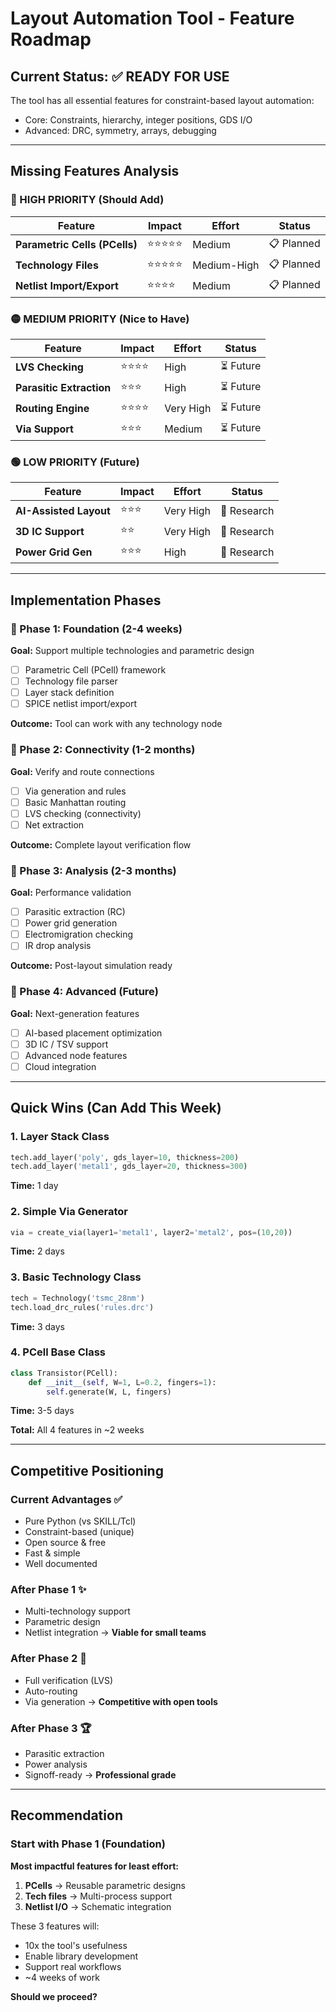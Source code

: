 # Layout Automation Tool - Feature Roadmap

## Current Status: ✅ READY FOR USE

The tool has all essential features for constraint-based layout automation:
- Core: Constraints, hierarchy, integer positions, GDS I/O
- Advanced: DRC, symmetry, arrays, debugging

---

## Missing Features Analysis

### 🔴 HIGH PRIORITY (Should Add)

| Feature | Impact | Effort | Status |
|---------|--------|--------|--------|
| **Parametric Cells (PCells)** | ⭐⭐⭐⭐⭐ | Medium | 📋 Planned |
| **Technology Files** | ⭐⭐⭐⭐⭐ | Medium-High | 📋 Planned |
| **Netlist Import/Export** | ⭐⭐⭐⭐ | Medium | 📋 Planned |

### 🟡 MEDIUM PRIORITY (Nice to Have)

| Feature | Impact | Effort | Status |
|---------|--------|--------|--------|
| **LVS Checking** | ⭐⭐⭐⭐ | High | ⏳ Future |
| **Parasitic Extraction** | ⭐⭐⭐ | High | ⏳ Future |
| **Routing Engine** | ⭐⭐⭐⭐ | Very High | ⏳ Future |
| **Via Support** | ⭐⭐⭐ | Medium | ⏳ Future |

### 🟢 LOW PRIORITY (Future)

| Feature | Impact | Effort | Status |
|---------|--------|--------|--------|
| **AI-Assisted Layout** | ⭐⭐⭐ | Very High | 💭 Research |
| **3D IC Support** | ⭐⭐ | Very High | 💭 Research |
| **Power Grid Gen** | ⭐⭐⭐ | High | 💭 Research |

---

## Implementation Phases

### 📅 Phase 1: Foundation (2-4 weeks)
**Goal:** Support multiple technologies and parametric design

- [ ] Parametric Cell (PCell) framework
- [ ] Technology file parser
- [ ] Layer stack definition
- [ ] SPICE netlist import/export

**Outcome:** Tool can work with any technology node

### 📅 Phase 2: Connectivity (1-2 months)
**Goal:** Verify and route connections

- [ ] Via generation and rules
- [ ] Basic Manhattan routing
- [ ] LVS checking (connectivity)
- [ ] Net extraction

**Outcome:** Complete layout verification flow

### 📅 Phase 3: Analysis (2-3 months)
**Goal:** Performance validation

- [ ] Parasitic extraction (RC)
- [ ] Power grid generation
- [ ] Electromigration checking
- [ ] IR drop analysis

**Outcome:** Post-layout simulation ready

### 📅 Phase 4: Advanced (Future)
**Goal:** Next-generation features

- [ ] AI-based placement optimization
- [ ] 3D IC / TSV support
- [ ] Advanced node features
- [ ] Cloud integration

---

## Quick Wins (Can Add This Week)

### 1. Layer Stack Class
```python
tech.add_layer('poly', gds_layer=10, thickness=200)
tech.add_layer('metal1', gds_layer=20, thickness=300)
```
**Time:** 1 day

### 2. Simple Via Generator  
```python
via = create_via(layer1='metal1', layer2='metal2', pos=(10,20))
```
**Time:** 2 days

### 3. Basic Technology Class
```python
tech = Technology('tsmc_28nm')
tech.load_drc_rules('rules.drc')
```
**Time:** 3 days

### 4. PCell Base Class
```python
class Transistor(PCell):
    def __init__(self, W=1, L=0.2, fingers=1):
        self.generate(W, L, fingers)
```
**Time:** 3-5 days

**Total:** All 4 features in ~2 weeks

---

## Competitive Positioning

### Current Advantages ✅
- Pure Python (vs SKILL/Tcl)
- Constraint-based (unique)
- Open source & free
- Fast & simple
- Well documented

### After Phase 1 ✨
- Multi-technology support
- Parametric design
- Netlist integration
→ **Viable for small teams**

### After Phase 2 🚀
- Full verification (LVS)
- Auto-routing
- Via generation
→ **Competitive with open tools**

### After Phase 3 🏆
- Parasitic extraction
- Power analysis
- Signoff-ready
→ **Professional grade**

---

## Recommendation

### Start with Phase 1 (Foundation)
**Most impactful features for least effort:**

1. **PCells** → Reusable parametric designs
2. **Tech files** → Multi-process support  
3. **Netlist I/O** → Schematic integration

These 3 features will:
- 10x the tool's usefulness
- Enable library development
- Support real workflows
- ~4 weeks of work

**Should we proceed?**
